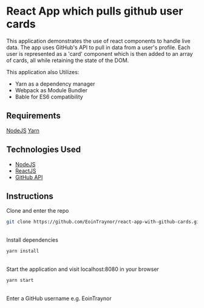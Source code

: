 # React App which pulls github user cards
This application demonstrates the use of react components to handle live data. The app uses GitHub's API to pull in data from a user's profile. Each user is represented as a 'card' component which is then added to an array of cards, all while retaining the state of the DOM.

This application also Utilizes:
* Yarn as a dependency manager
* Webpack as Module Bundler 
* Bable for ES6 compatibility

## Requirements
[NodeJS](https://nodejs.org/)
[Yarn](https://yarnpkg.com/)

## Technologies Used
* [NodeJS](https://nodejs.org/)
* [ReactJS](https://facebook.github.io/react/)
* [GitHub API](https://developer.github.com/v3/)

## Instructions
Clone and enter the repo
```bash
git clone https://github.com/EoinTraynor/react-app-with-github-cards.git && cd react-app-with-github-cards
```

<br>
Install dependencies

```bash
yarn install
```

<br>
Start the application and visit localhost:8080 in your browser

```bash
yarn start
```

<br>
Enter a GitHub username e.g. EoinTraynor